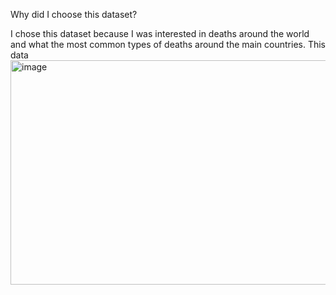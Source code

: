 Why did I choose this dataset?

I chose this dataset because I was interested in deaths around the world and what the most common types of deaths around the main countries. This data 
<img width="2261" height="359" alt="image" src="https://github.com/user-attachments/assets/f8592899-c481-4e69-8525-caf03c351322" />

